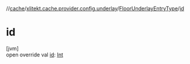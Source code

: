 //[cache](../../../index.md)/[xlitekt.cache.provider.config.underlay](../index.md)/[FloorUnderlayEntryType](index.md)/[id](id.md)

# id

[jvm]\
open override val [id](id.md): [Int](https://kotlinlang.org/api/latest/jvm/stdlib/kotlin/-int/index.html)
